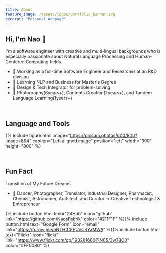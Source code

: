 ```yaml
---
title: About 
feature_image: /assets/logos/portfolio_bannar.svg
excerpt: "Personal Webpage"
---
```


## Hi, I'm Nao 👋
I'm a software engineer with creative and multi-lingual backgrounds who is especially passionate about Natural Language Processing and Human-Centered Computing fields. 

- 🦊 Working as a full-time Software Engineer and Researcher at an R&D division 
- 🚀 Learning NLP and Business for Master's Degree
- 🎨 Design & Tech Integrator for problem-solving
- 🌱 Photography(6years+), Contents Creation(2years+), and Tandem Language Learning(1years+)

<br>

## Language and Tools

{% include figure.html image="https://picsum.photos/600/800?image=894" caption="Left aligned image" position="left" width="300" height="800" %}

<br>

## Fun Fact
Transition of My Future Dreams
- 🦄 Dancer, Photographer, Translator, Industrial Designer, Pharmacist, Chemist, Astronomer, Architect, and Curator -> Creative Technologist & Entrepreneur

{% include button.html text="GitHub" icon="github" link="https://github.com/NaosFabrik" color="#211F1F" %}{% include button.html text="Google Form" icon="email" link="https://forms.gle/eNTHtCFPUnCRYaMWA" %}{% include button.html text="Flickr" icon="flickr" link="https://www.flickr.com/gp/193281660@N05/3w78C0" color="#FF0080" %}
